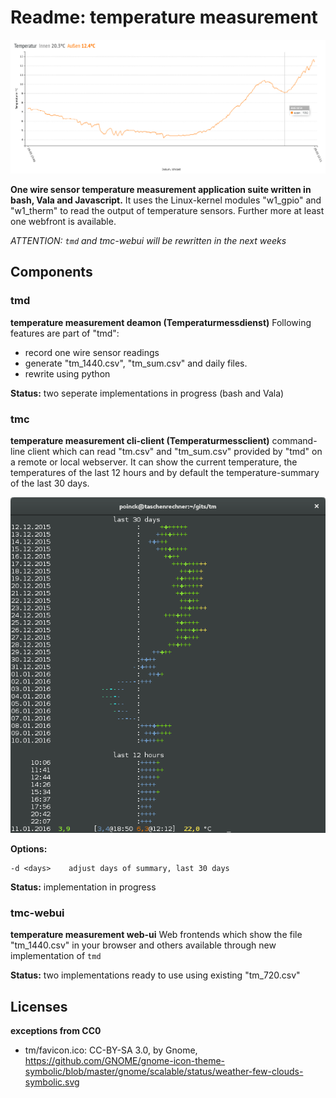 # Readme: temperature measurement

![Eclipse 2015](/tm/150320eclipse.png)

**One wire sensor temperature measurement application suite written in bash, Vala and Javascript.**
It uses the Linux-kernel modules "w1_gpio" and "w1_therm" to read the output of temperature sensors. Further more at least one webfront is available.

*ATTENTION: `tmd` and tmc-webui will be rewritten in the next weeks*

## Components

### tmd
**temperature measurement deamon (Temperaturmessdienst)**
Following features are part of "tmd":
 - record one wire sensor readings
 - generate "tm_1440.csv", "tm_sum.csv" and daily files.
 - rewrite using python

**Status:** two seperate implementations in progress (bash and Vala)

### tmc
**temperature measurement cli-client (Temperaturmessclient)**
command-line client which can read "tm.csv" and "tm_sum.csv" provided by "tmd" on a remote or local webserver. It can show the current temperature, the temperatures of the last 12 hours and by default the temperature-summary of the last 30 days.

![tmc](/tm/tmc.png)

**Options:**
```
-d <days>    adjust days of summary, last 30 days
```

**Status:** implementation in progress

### tmc-webui
**temperature measurement web-ui**
Web frontends which show the file "tm_1440.csv" in your browser and others available through new implementation of `tmd`

**Status:** two implementations ready to use using existing "tm_720.csv"


## Licenses
**exceptions from CC0**
- tm/favicon.ico: CC-BY-SA 3.0, by Gnome, https://github.com/GNOME/gnome-icon-theme-symbolic/blob/master/gnome/scalable/status/weather-few-clouds-symbolic.svg

